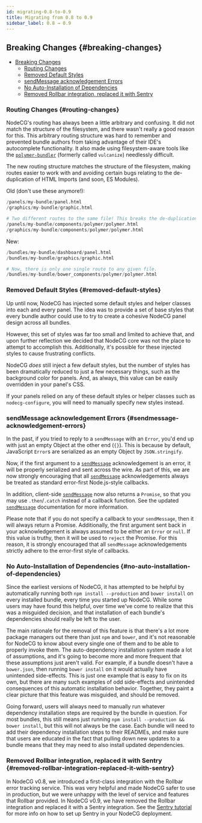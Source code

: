 ```yaml
---
id: migrating-0.8-to-0.9
title: Migrating from 0.8 to 0.9
sidebar_label: 0.8 → 0.9
---
```


## Breaking Changes {#breaking-changes}

- [Breaking Changes](#breaking-changes)
	- [Routing Changes](#routing-changes)
	- [Removed Default Styles](#removed-default-styles)
	- [sendMessage acknowledgement Errors](#sendmessage-acknowledgement-errors)
	- [No Auto-Installation of Dependencies](#no-auto-installation-of-dependencies)
	- [Removed Rollbar integration, replaced it with Sentry](#removed-rollbar-integration-replaced-it-with-sentry)

### Routing Changes {#routing-changes}

NodeCG's routing has always been a little arbitrary and confusing. It did not match the structure of the filesystem, and there wasn't really a good reason for this. This arbitrary routing structure was hard to remember and prevented bundle authors from taking advantage of their IDE's autocomplete functionality. It also made using filesystem-aware tools like the [`polymer-bundler`](https://github.com/Polymer/polymer-bundler) (formerly called `vulcanize`) needlessly difficult.

The new routing structure matches the structure of the filesystem, making routes easier to work with and avoiding certain bugs relating to the de-duplication of HTML Imports (and soon, ES Modules).

Old (don't use these anymore!):

```python
/panels/my-bundle/panel.html
/graphics/my-bundle/graphic.html

# Two different routes to the same file! This breaks the de-duplication of HTML Imports and causes errors.
/panels/my-bundle/components/polymer/polymer.html
/graphics/my-bundle/components/polymer/polymer.html
```

New:

```python
/bundles/my-bundle/dashboard/panel.html
/bundles/my-bundle/graphics/graphic.html

# Now, there is only one single route to any given file.
/bundles/my-bundle/bower_components/polymer/polymer.html
```

### Removed Default Styles {#removed-default-styles}

Up until now, NodeCG has injected some default styles and helper classes into each and every panel. The idea was to provide a set of base styles that every bundle author could use to try to create a cohesive NodeCG panel design across all bundles.

However, this set of styles was far too small and limited to achieve that, and upon further reflection we decided that NodeCG core was not the place to attempt to accomplish this. Additionally, it's possible for these injected styles to cause frustrating conflicts.

NodeCG _does_ still inject a few default styles, but the number of styles has been dramatically reduced to just a few necessary things, such as the background color for panels. And, as always, this value can be easily overridden in your panel's CSS.

If your panels relied on any of these default styles or helper classes such as `nodecg-configure`, you will need to manually specify new styles instead.

### sendMessage acknowledgement Errors {#sendmessage-acknowledgement-errors}

In the past, if you tried to reply to a `sendMessage` with an `Error`, you'd end up with just an empty Object at the other end (`{}`). This is because by default, JavaScript `Error`s are serialized as an empty Object by `JSON.stringify`.

Now, if the first argument to a [`sendMessage`](/docs/classes/sendMessage) acknowledgement is an error, it will be properly serialized and sent across the wire. As part of this, we are now strongly encouraging that all [`sendMessage`](/docs/classes/sendMessage) acknowledgements always be treated as standard error-first Node.js-style callbacks.

In addition, client-side [`sendMessage`](/docs/classes/sendMessage) now also returns a `Promise`, so that you may use `.then`/`.catch` instead of a callback function. See the updated [`sendMessage`](/docs/classes/sendMessage) documentation for more information.

Please note that if you do not specify a callback to your `sendMessage`, then it will always return a Promise. Additionally, the first argument sent back in your acknowledgement is always assumed to be either an `Error` or `null`. If this value is truthy, then it will be used to `reject` the Promise. For this reason, it is strongly encouraged that all `sendMessage` acknowledgements strictly adhere to the error-first style of callbacks.

### No Auto-Installation of Dependencies {#no-auto-installation-of-dependencies}

Since the earliest versions of NodeCG, it has attempted to be helpful by automatically running both `npm install --production` and `bower install` on every installed bundle, every time you started up NodeCG. While some users may have found this helpful, over time we've come to realize that this was a misguided decision, and that installation of each bundle's dependencies should really be left to the user.

The main rationale for the removal of this feature is that there's a lot more package managers out there than just `npm` and `bower`, and it's not reasonable for NodeCG to know about every single one of them and to be able to properly invoke them. The auto-dependency installation system made a lot of assumptions, and it's going to become more and more frequent that these assumptions just aren't valid. For example, if a bundle doesn't have a `bower.json`, then running `bower install` on it would actually have unintended side-effects. This is just one example that is easy to fix on its own, but there are many such examples of odd side-effects and unintended consequences of this automatic installation behavior. Together, they paint a clear picture that this feature was misguided, and should be removed.

Going forward, users will always need to manually run whatever dependency installation steps are required by the bundle in question. For most bundles, this still means just running `npm install --production && bower install`, but this will not always be the case. Each bundle will need to add their dependency installation steps to their READMEs, and make sure that users are educated in the fact that pulling down new updates to a bundle means that they may need to also install updated dependencies.

### Removed Rollbar integration, replaced it with Sentry {#removed-rollbar-integration-replaced-it-with-sentry}

In NodeCG v0.8, we introduced a first-class integration with the Rollbar error tracking service. This was very helpful and made NodeCG safer to use in production, but we were unhappy with the level of service and features that Rollbar provided. In NodeCG v0.9, we have removed the Rollbar integration and replaced it with a Sentry integration. See the [Sentry tutorial](/docs/sentry) for more info on how to set up Sentry in your NodeCG deployment.
